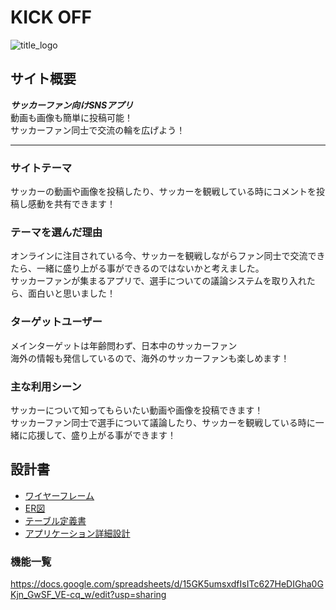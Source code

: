 # KICK OFF
![title_logo](https://user-images.githubusercontent.com/60803909/80861112-6333fd00-8ca7-11ea-839d-875696220a97.png)


## サイト概要
***サッカーファン向けSNSアプリ***  
動画も画像も簡単に投稿可能！  
サッカーファン同士で交流の輪を広げよう！
___
### サイトテーマ
サッカーの動画や画像を投稿したり、サッカーを観戦している時にコメントを投稿し感動を共有できます！

### テーマを選んだ理由
オンラインに注目されている今、サッカーを観戦しながらファン同士で交流できたら、一緒に盛り上がる事ができるのではないかと考えました。  
サッカーファンが集まるアプリで、選手についての議論システムを取り入れたら、面白いと思いました！

### ターゲットユーザー
メインターゲットは年齢問わず、日本中のサッカーファン  
海外の情報も発信しているので、海外のサッカーファンも楽しめます！

### 主な利用シーン
サッカーについて知ってもらいたい動画や画像を投稿できます！  
サッカーファン同士で選手について議論したり、サッカーを観戦している時に一緒に応援して、盛り上がる事ができます！

## 設計書
* [ワイヤーフレーム](https://drive.google.com/file/d/1aBQ29jCYAJe_NZ_mZ2mDVOe05G_1blOP/view?usp=sharing)
* [ER図](https://drive.google.com/file/d/1HVkDT3mMaUkkMYAXb5uy0N2CoeR4-4Hu/view?usp=sharing)
* [テーブル定義書](https://drive.google.com/file/d/1DikPTDEYlSs8mni5Slf6X9xOmMAiKotg/view?usp=sharing)
* [アプリケーション詳細設計](https://drive.google.com/file/d/1cBkrl9RQueWzjc7VC8aspkAeDqkX_6rY/view?usp=sharing)

### 機能一覧
<https://docs.google.com/spreadsheets/d/15GK5umsxdfIsITc627HeDIGha0GKjn_GwSF_VE-cq_w/edit?usp=sharing>
